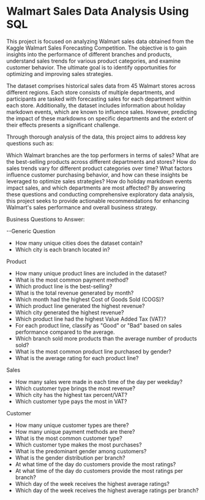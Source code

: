 # Walmart Sales Data Analysis Using SQL

This project is focused on analyzing Walmart sales data obtained from the Kaggle Walmart Sales Forecasting Competition. The objective is to gain insights into the performance of different branches and products, understand sales trends for various product categories, and examine customer behavior. The ultimate goal is to identify opportunities for optimizing and improving sales strategies.

The dataset comprises historical sales data from 45 Walmart stores across different regions. Each store consists of multiple departments, and participants are tasked with forecasting sales for each department within each store. Additionally, the dataset includes information about holiday markdown events, which are known to influence sales. However, predicting the impact of these markdowns on specific departments and the extent of their effects presents a significant challenge.

Through thorough analysis of the data, this project aims to address key questions such as:

Which Walmart branches are the top performers in terms of sales?
What are the best-selling products across different departments and stores?
How do sales trends vary for different product categories over time?
What factors influence customer purchasing behavior, and how can these insights be leveraged to optimize sales strategies?
How do holiday markdown events impact sales, and which departments are most affected?
By answering these questions and conducting comprehensive exploratory data analysis, this project seeks to provide actionable recommendations for enhancing Walmart's sales performance and overall business strategy.

Business Questions to Answer:

--Generic Question

* How many unique cities does the dataset contain?
* Which city is each branch located in?

Product

* How many unique product lines are included in the dataset?
* What is the most common payment method?
* Which product line is the best-selling?
* What is the total revenue generated by month?
* Which month had the highest Cost of Goods Sold (COGS)?
* Which product line generated the highest revenue?
* Which city generated the highest revenue?
* Which product line had the highest Value Added Tax (VAT)?
* For each product line, classify as "Good" or "Bad" based on sales performance compared to the average.
* Which branch sold more products than the average number of products sold?
* What is the most common product line purchased by gender?
* What is the average rating for each product line?

Sales

* How many sales were made in each time of the day per weekday?
* Which customer type brings the most revenue?
* Which city has the highest tax percent/VAT?
* Which customer type pays the most in VAT?

Customer

* How many unique customer types are there?
* How many unique payment methods are there?
* What is the most common customer type?
* Which customer type makes the most purchases?
* What is the predominant gender among customers?
* What is the gender distribution per branch?
* At what time of the day do customers provide the most ratings?
* At what time of the day do customers provide the most ratings per branch?
* Which day of the week receives the highest average ratings?
* Which day of the week receives the highest average ratings per branch?
